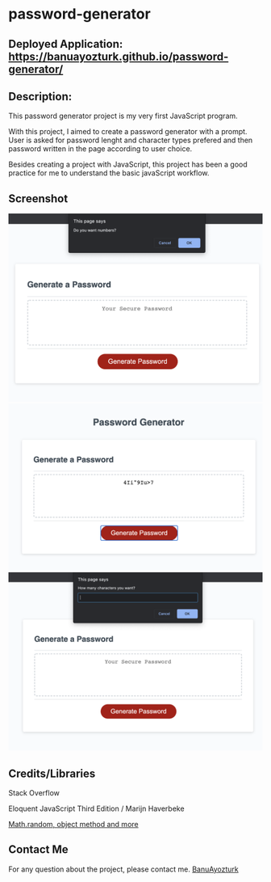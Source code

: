 # password-generator

## Deployed Application: https://banuayozturk.github.io/password-generator/
## Description: 
This password generator project is my very first JavaScript program. 

With this project, I aimed to create a password generator with a prompt. User is asked for password lenght and character types prefered and then password written  in the page according to user choice.

Besides creating a project with JavaScript,  this project has been a good practice for me to understand the basic javaScript workflow.

## Screenshot
![Password Generatorimages - 3240.1166](./images/screen-shot.png)
![Portfolio page - 968.1744 ](./images/screen-shot2.png)
![Portfolio page - 968.1744 ](./images/screen-shot3.png)

## Credits/Libraries
 Stack Overflow

 Eloquent JavaScript Third Edition / Marijn Haverbeke
 
 [Math.random, object method and more](https://css-tricks.com/lots-of-ways-to-use-math-random-in-javascript/)

## Contact Me
For any question about the project, please contact me.
[BanuAyozturk](mailto:bnyksl@gmail.com)
